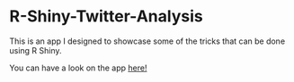 # R-Shiny-Twitter-Analysis

This is an app I designed to showcase some of the tricks that can be done using R Shiny.

You can have a look on the app [here!](https://rabiibouhestine.shinyapps.io/twitteranalysis/)
